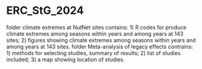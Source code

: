 # ERC_StG_2024

folder climate extremes at NutNet sites contains: 1) R codes for produce climate extremes among seasons within years and among years at 143 sites; 2) figures showing climate extremes among seasons within years and among years at 143 sites.
folder Meta-analysis of legacy effects contrains: 1) methods for selecting studies, summary of results; 2) list of studies included; 3) a map showing location of studies. 
